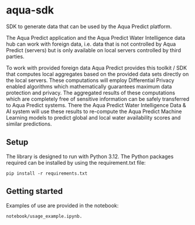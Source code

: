 # aqua-sdk

SDK to generate data that can be used by the Aqua Predict platform. 

The Aqua Predict application and the Aqua Predict Water Intelligence data hub can work with foreign data, i.e. data that is not controlled by Aqua Predict (servers) but is only available on local servers controlled by third parties.

To work with provided foreign data Aqua Predict provides this toolkit / SDK that computes local aggregates based on the provided data sets directly on the local servers. These computations will employ Differential Privacy enabled algorithms which mathematically guarantees maximum data protection and privacy. The aggregated results of these computations which are completely free of sensitive information can be safely transferred to Aqua Predict systems. There the Aqua Predict Water Intelligence Data & AI system will use these results to re-compute the Aqua Predict Machine Learning models to predict global and local water availability scores and similar predictions.

## Setup

The library is designed to run with Python 3.12. The Python packages required 
can be installed by using the requirement.txt file:

```
pip install -r requirements.txt
```

## Getting started

Examples of use are provided in the notebook:
```
notebook/usage_example.ipynb.
```

